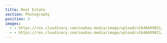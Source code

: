 ```yaml
---
title: Real Estate
section: Photography
position: 3
images:
  - - https://res.cloudinary.com/seabas-media/image/upload/v1646699021/gallery/Real-Estate/DSC03518-Edit_jgr5fl.jpg
  - - https://res.cloudinary.com/seabas-media/image/upload/v1646699021/gallery/Real-Estate/DSC03541-Edit_leimkg.jpg
---
```

